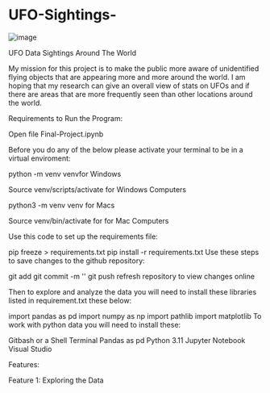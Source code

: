 # UFO-Sightings-

![image](https://github.com/joannathom/UFO-Sightings-/assets/122498031/2809e186-510a-46bd-bbd7-e09c08a8a92a)

UFO Data Sightings Around The World

My mission for this project is to make the public more aware of unidentified flying objects that are appearing more and more around the world. 
I am hoping that my research can give an overall view of stats on UFOs and if there are areas that are more frequently seen than other locations
around the world. 

Requirements to Run the Program:

Open file Final-Project.ipynb 

Before you do any of the below please activate your terminal to be in a virtual enviroment:

python -m venv venvfor Windows

Source venv/scripts/activate for Windows Computers

python3 -m venv venv for Macs

Source venv/bin/activate for for Mac Computers

Use this code to set up the requirements file:

pip freeze > requirements.txt
pip install -r requirements.txt
Use these steps to save changes to the github repository:

git add
git commit -m ''
git push
refresh repository to view changes online

Then to explore and analyze the data you will need to install these libraries listed in requirement.txt these below:

import pandas as pd
import numpy as np
import pathlib
import matplotlib
To work with python data you will need to install these:

Gitbash or a Shell Terminal
Pandas as pd
Python 3.11
Jupyter Notebook
Visual Studio

Features:

Feature 1: Exploring the Data
